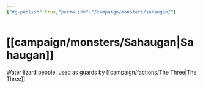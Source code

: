 ```yaml
---
{"dg-publish":true,"permalink":"/campaign/monsters/sahaugan/"}
---
```


# [[campaign/monsters/Sahaugan\|Sahaugan]]

Water lizard people, used as guards by [[campaign/factions/The Three\|The Three]]